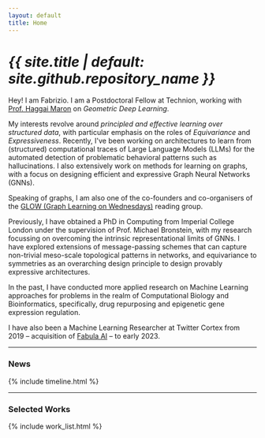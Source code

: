 ```yaml
---
layout: default
title: Home
---
```


# _{{ site.title | default: site.github.repository_name }}_

Hey! I am Fabrizio. I am a Postdoctoral Fellow at Technion, working with [Prof. Haggai Maron](https://haggaim.github.io/) on _Geometric Deep Learning_.

My interests revolve around _principled and effective learning over structured data_, with particular emphasis on the roles of _Equivariance_ and _Expressiveness_. Recently, I've been working on architectures to learn from (structured) computational traces of Large Language Models (LLMs) for the automated detection of problematic behavioral patterns such as hallucinations. I also extensively work on methods for learning on graphs, with a focus on designing efficient and expressive Graph Neural Networks (GNNs).

Speaking of graphs, I am also one of the co-founders and co-organisers of the [GLOW (Graph Learning on Wednesdays)](https://sites.google.com/view/graph-learning-on-weds) reading group.

Previously, I have obtained a PhD in Computing from Imperial College London under the supervision of Prof. Michael Bronstein, with my research focussing on overcoming the intrinsic representational limits of GNNs. I have explored extensions of message-passing schemes that can capture non-trivial meso-scale topological patterns in networks, and equivariance to symmetries as an overarching design principle to design provably expressive architectures.

In the past, I have conducted more applied research on Machine Learning approaches for problems in the realm of Computational Biology and Bioinformatics, specifically, drug repurposing and epigenetic gene expression regulation.

I have also been a Machine Learning Researcher at Twitter Cortex from 2019 – acquisition of [Fabula AI](https://en.wikipedia.org/wiki/Fabula_AI) – to early 2023.

<hr>

### News

{% include timeline.html %}

<hr>

### Selected Works

{% include work_list.html %}
